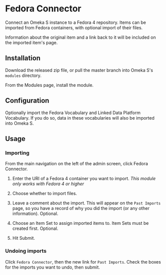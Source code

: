 # Fedora Connector

Connect an Omeka S instance to a Fedora 4 repository. Items can be imported from Fedora containers, with optional import of their files.

Information about the original item and a link back to it will be included on the imported item's page.

## Installation

Download the released zip file, or pull the master branch into Omeka S's `modules` directory.

From the Modules page, install the module.

## Configuration

Optionally import the Fedora Vocabulary and Linked Data Platform Vocabulary. If you do so, data in these vocabularies will also be imported into Omeka S.

## Usage

### Importing

From the main navigation on the left of the admin screen, click Fedora Connector. 

1. Enter the URI of a Fedora 4 container you want to import.
*This module only works with Fedora 4 or higher*

1. Choose whether to import files.

1. Leave a comment about the import. This will appear on the `Past Imports` page, so you have a record of why you did the import (or any other information). Optional.

1. Choose an Item Set to assign imported items to. Item Sets must be created first. Optional.

1. Hit Submit.

### Undoing imports

Click `Fedora Connector`, then the new link for `Past Imports`. Check the boxes for the imports you want to undo, then submit.

